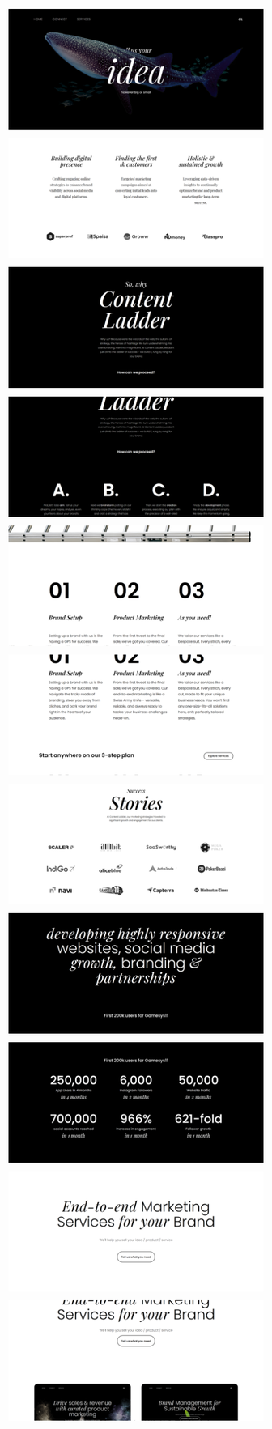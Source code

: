 ![](https://raw.githubusercontent.com/subham99saha/content-marketing-agency-website/refs/heads/main/snaps/contentladder.in_.png)

![](https://raw.githubusercontent.com/subham99saha/content-marketing-agency-website/refs/heads/main/snaps/contentladder.in_%20(2).png)

![](https://raw.githubusercontent.com/subham99saha/content-marketing-agency-website/refs/heads/main/snaps/contentladder.in_%20(3).png)

![](https://raw.githubusercontent.com/subham99saha/content-marketing-agency-website/refs/heads/main/snaps/contentladder.in_%20(4).png)

![](https://raw.githubusercontent.com/subham99saha/content-marketing-agency-website/refs/heads/main/snaps/contentladder.in_%20(5).png)

![](https://raw.githubusercontent.com/subham99saha/content-marketing-agency-website/refs/heads/main/snaps/contentladder.in_%20(6).png)

![](https://raw.githubusercontent.com/subham99saha/content-marketing-agency-website/refs/heads/main/snaps/contentladder.in_%20(7).png)

![](https://raw.githubusercontent.com/subham99saha/content-marketing-agency-website/refs/heads/main/snaps/contentladder.in_%20(8).png)

![](https://raw.githubusercontent.com/subham99saha/content-marketing-agency-website/refs/heads/main/snaps/contentladder.in_%20(10).png)

![](https://raw.githubusercontent.com/subham99saha/content-marketing-agency-website/refs/heads/main/snaps/contentladder.in_%20(9).png)

![](https://raw.githubusercontent.com/subham99saha/content-marketing-agency-website/refs/heads/main/snaps/contentladder.in_%20(11).png)


